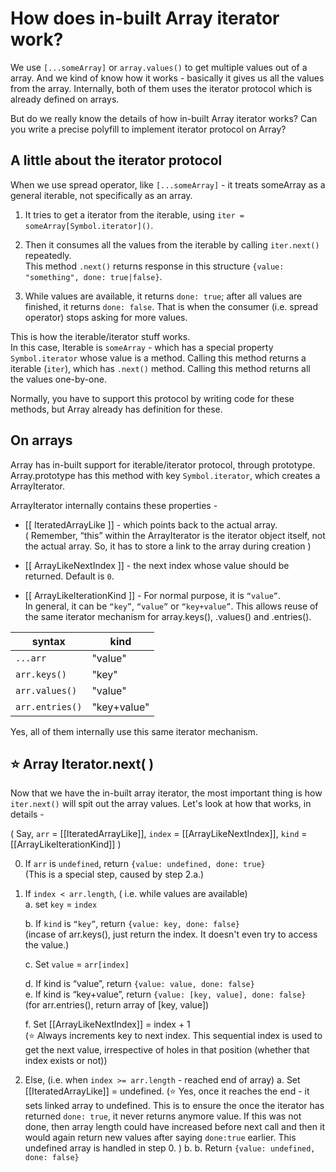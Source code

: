 


# How does in-built Array iterator work?

We use `[...someArray]` or `array.values()` to get multiple values out of a array.  And we kind of know how it works - basically it gives us all the values from the array.  Internally, both of them uses the iterator protocol which is already defined on arrays.

But do we really know the details of how in-built Array iterator works? Can you write a precise polyfill to implement iterator protocol on Array?

## A little about the iterator protocol

When we use spread operator, like `[...someArray]` - it treats someArray as a general iterable, not specifically as an array.

1. It tries to get a iterator from the iterable, using `iter = someArray[Symbol.iterator]()`. 

2. Then it consumes all the values from the iterable by calling `iter.next()` repeatedly.  
    This method `.next()` returns response in this structure `{value: "something", done: true|false}`.
    
3. While values are available, it returns `done: true`; after all values are finished, it returns `done: false`. That is when the consumer (i.e. spread operator) stops asking for more values.

This is how the iterable/iterator stuff works.  
In this case, Iterable is `someArray` - which has a special property `Symbol.iterator` whose value is a method. Calling this method returns a iterable (`iter`), which has `.next()` method. Calling this method returns all the values one-by-one.

Normally, you have to support this protocol by writing code for these methods, but Array already has definition for these.  

## On arrays

Array has in-built support for iterable/iterator protocol, through prototype. Array.prototype has this method with key `Symbol.iterator`, which creates a ArrayIterator. 

ArrayIterator internally contains these properties -
* [[ IteratedArrayLike ]] - which points back to the actual array.  
( Remember, “this” within the ArrayIterator is the iterator object itself, not the actual array. So, it has to store a link to the array during creation )

* [[ ArrayLikeNextIndex ]] - the next index whose value should be returned. Default is `0`.  
  
* [[ ArrayLikeIterationKind ]] - For normal purpose, it is `“value”`.  
In general, it can be `“key”`, `“value”` or `“key+value”`. This allows reuse of the same iterator mechanism for array.keys(), .values() and .entries().

| syntax          | kind        |
|-----------------|-------------|
| `...arr`        | "value"     |
| `arr.keys()`    | "key"       |
| `arr.values()`  | "value"     |
| `arr.entries()` | "key+value" |

Yes, all of them internally use this same iterator mechanism.

## ⭐️ Array Iterator.next( )

Now that we have the in-built array iterator, the most important thing is how `iter.next()` will spit out the array values. Let's look at how that works, in details -

(  Say, `arr` = [[IteratedArrayLike]], `index` = [[ArrayLikeNextIndex]], `kind` =  [[ArrayLikeIterationKind]] )

0. If `arr` is `undefined`, return `{value: undefined, done: true}`  
(This is a special step, caused by step 2.a.)

1. If `index < arr.length`, ( i.e. while values are available)   
	a. set `key` = `index`  
	
	b. If `kind` is `“key”`, return `{value: key, done: false}`  
	(incase of arr.keys(), just return the index. It doesn't even try to access the value.)  
	
	c. Set `value` = `arr[index]`  
	
	d. If kind is “value”, return `{value: value, done: false}`  
	e. If kind is “key+value”, return `{value: [key, value], done: false}`  
	(for arr.entries(), return array of [key, value])  
	
	f. Set [[ArrayLikeNextIndex]] = index + 1  
	(⭐️ Always increments key to next index. This sequential index is used to get the next value, irrespective of holes in that position (whether that index exists or not))

2. Else, (i.e. when `index >= arr.length` - reached end of array)
	a. Set [[IteratedArrayLike]] = undefined.
	(⭐️ Yes, once it reaches the end - it sets linked array to undefined. This is to ensure the once the iterator has returned `done: true`, it never returns anymore value. If this was not done, then array length could have increased before next call and then it would again return new values after saying `done:true` earlier. This undefined array is handled in step 0. )
	b.   b. Return `{value: undefined, done: false}`


<!--stackedit_data:
eyJoaXN0b3J5IjpbLTIxMjMyMTA5MTUsLTU5NzA3NzU5Nyw4Nz
U4ODEyNDQsMTY3MDk4NzI4NiwxNDE2OTY5MzA5LDE4NDM2MTMy
OTksLTEzNjE1NzM4NzUsOTgyNjQ4OTAwLC0yMDQwMjE1NTM0LC
0xMTI2NTE4OTE1LC04NTE4NjYyNSwtMTUxNTk5MzA4MSwtMTc5
NDY1NDMwNCwxMDM2MDk3MTA0LC00Mzk5OTc4NTldfQ==
-->